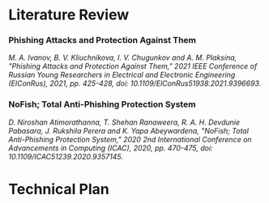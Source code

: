 # Literature Review

### Phishing Attacks and Protection Against Them

_M. A. Ivanov, B. V. Kliuchnikova, I. V. Chugunkov and A. M. Plaksina, "Phishing Attacks and Protection Against Them," 2021 IEEE Conference of Russian Young Researchers in Electrical and Electronic Engineering (ElConRus), 2021, pp. 425-428, doi: 10.1109/ElConRus51938.2021.9396693._

### NoFish; Total Anti-Phishing Protection System

_D. Niroshan Atimorathanna, T. Shehan Ranaweera, R. A. H. Devdunie Pabasara, J. Rukshila Perera and K. Yapa Abeywardena, "NoFish; Total Anti-Phishing Protection System," 2020 2nd International Conference on Advancements in Computing (ICAC), 2020, pp. 470-475, doi: 10.1109/ICAC51239.2020.9357145._


# Technical Plan
